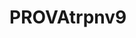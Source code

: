 # PROVAtrpnv9
<html>
<head>
<title>AR.js Location-Based</title>
<script src="https://aframe.io/releases/1.3.0/aframe.min.js"></script>
<script src="https://raw.githack.com/AR-js-org/AR.js/3.4.5/three.js/build/ar-threex-location-only.js"></script>
<script src="https://raw.githack.com/AR-js-org/AR.js/3.4.5/aframe/build/aframe-ar.js"></script>
</head>
<body>
<a-scene vr-mode-ui='enabled: false' arjs='sourceType: webcam; videoTexture: true; debugUIEnabled: false' renderer='antialias: true; alpha: true'>
    <a-camera gps-new-camera='gpsMinDistance: 5'></a-camera>
    <a-entity gltf-model="url(tu-modelo.gltf)" gps-new-entity-place="latitude: TU_LATITUD; longitude: TU_LONGITUD" scale="10 10 10"></a-entity>
</a-scene>
</body>
</html>
